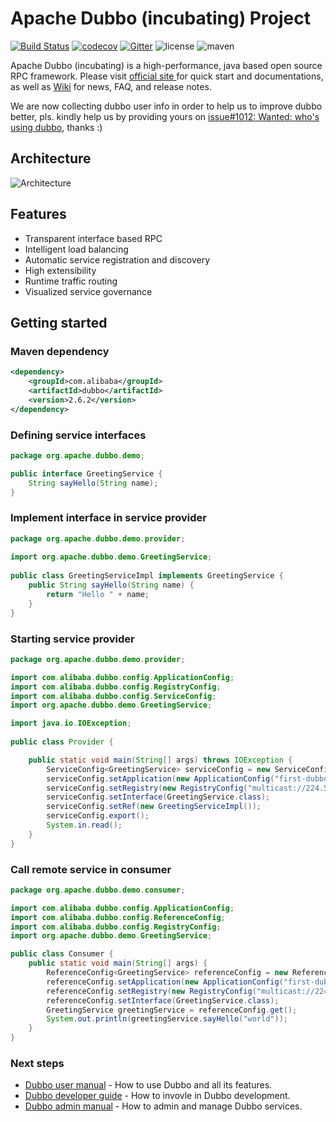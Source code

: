 # Apache Dubbo (incubating) Project

[![Build Status](https://travis-ci.org/apache/incubator-dubbo.svg?branch=master)](https://travis-ci.org/apache/incubator-dubbo)
[![codecov](https://codecov.io/gh/apache/incubator-dubbo/branch/master/graph/badge.svg)](https://codecov.io/gh/apache/incubator-dubbo)
[![Gitter](https://badges.gitter.im/alibaba/dubbo.svg)](https://gitter.im/alibaba/dubbo?utm_source=badge&utm_medium=badge&utm_campaign=pr-badge)
![license](https://img.shields.io/github/license/alibaba/dubbo.svg)
![maven](https://img.shields.io/maven-central/v/com.alibaba/dubbo.svg)

Apache Dubbo (incubating) is a high-performance, java based open source RPC framework. Please visit [official site ](http://dubbo.incubator.apache.org) for quick start and documentations, as well as [Wiki](https://github.com/apache/incubator-dubbo/wiki) for news, FAQ, and release notes.

We are now collecting dubbo user info in order to help us to improve dubbo better, pls. kindly help us by providing yours on [issue#1012: Wanted: who's using dubbo](https://github.com/apache/incubator-dubbo/issues/1012), thanks :)

## Architecture

![Architecture](http://dubbo.apache.org/img/architecture.png)

## Features

* Transparent interface based RPC
* Intelligent load balancing
* Automatic service registration and discovery
* High extensibility
* Runtime traffic routing
* Visualized service governance

## Getting started

### Maven dependency

```xml
<dependency>
    <groupId>com.alibaba</groupId>
    <artifactId>dubbo</artifactId>
    <version>2.6.2</version>
</dependency>
```

### Defining service interfaces

```java
package org.apache.dubbo.demo;

public interface GreetingService {
    String sayHello(String name);
}
```

### Implement interface in service provider

```java
package org.apache.dubbo.demo.provider;
 
import org.apache.dubbo.demo.GreetingService;
 
public class GreetingServiceImpl implements GreetingService {
    public String sayHello(String name) {
        return "Hello " + name;
    }
}
```

### Starting service provider

```java
package org.apache.dubbo.demo.provider;

import com.alibaba.dubbo.config.ApplicationConfig;
import com.alibaba.dubbo.config.RegistryConfig;
import com.alibaba.dubbo.config.ServiceConfig;
import org.apache.dubbo.demo.GreetingService;

import java.io.IOException;
 
public class Provider {

    public static void main(String[] args) throws IOException {
        ServiceConfig<GreetingService> serviceConfig = new ServiceConfig<GreetingService>();
        serviceConfig.setApplication(new ApplicationConfig("first-dubbo-provider"));
        serviceConfig.setRegistry(new RegistryConfig("multicast://224.5.6.7:1234"));
        serviceConfig.setInterface(GreetingService.class);
        serviceConfig.setRef(new GreetingServiceImpl());
        serviceConfig.export();
        System.in.read();
    }
}
```

### Call remote service in consumer

```java
package org.apache.dubbo.demo.consumer;

import com.alibaba.dubbo.config.ApplicationConfig;
import com.alibaba.dubbo.config.ReferenceConfig;
import com.alibaba.dubbo.config.RegistryConfig;
import org.apache.dubbo.demo.GreetingService;

public class Consumer {
    public static void main(String[] args) {
        ReferenceConfig<GreetingService> referenceConfig = new ReferenceConfig<GreetingService>();
        referenceConfig.setApplication(new ApplicationConfig("first-dubbo-consumer"));
        referenceConfig.setRegistry(new RegistryConfig("multicast://224.5.6.7:1234"));
        referenceConfig.setInterface(GreetingService.class);
        GreetingService greetingService = referenceConfig.get();
        System.out.println(greetingService.sayHello("world"));
    }
}
```

### Next steps

* [Dubbo user manual](http://dubbo.apache.org/#/docs/user/preface/background.md) - How to use Dubbo and all its features.
* [Dubbo developer guide](http://dubbo.apache.org/#/docs/dev/build.md) - How to invovle in Dubbo development.
* [Dubbo admin manual](http://dubbo.apache.org/#/docs/admin/install/provider-demo.md) - How to admin and manage Dubbo services.
